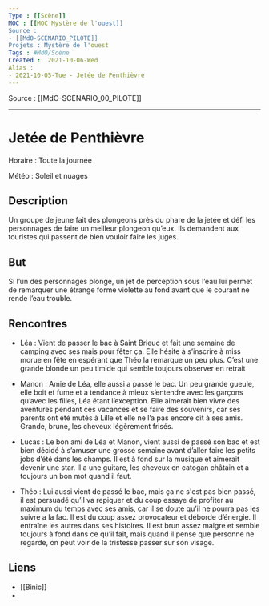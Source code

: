 ```yaml
---
Type : [[Scène]]
MOC : [[MOC Mystère de l'ouest]]
Source :
- [[MdO-SCENARIO_PILOTE]]
Projets : Mystère de l'ouest
Tags : #MdO/Scène
Created :  2021-10-06-Wed
Alias : 
- 2021-10-05-Tue - Jetée de Penthièvre
---
```

Source : [[MdO-SCENARIO_00_PILOTE]]
***

# Jetée de Penthièvre 

Horaire : Toute la journée

Météo : Soleil et nuages

## Description

Un groupe de jeune fait des plongeons près du phare de la jetée et défi les personnages de faire un meilleur plongeon qu’eux. Ils demandent aux touristes qui passent de bien vouloir faire les juges.

## But

Si l’un des personnages plonge, un jet de perception sous l’eau lui permet de remarquer une étrange forme violette au fond avant que le courant ne rende l’eau trouble.

## Rencontres

-   Léa : Vient de passer le bac à Saint Brieuc et fait une semaine de camping avec ses mais pour fêter ça. Elle hésite à s’inscrire à miss morue en fête en espérant que Théo la remarque un peu plus. C’est une grande blonde un peu timide qui semble toujours observer en retrait
    
-   Manon : Amie de Léa, elle aussi a passé le bac. Un peu grande gueule, elle boit et fume et a tendance à mieux s’entendre avec les garçons qu’avec les filles, Léa étant l’exception. Elle aimerait bien vivre des aventures pendant ces vacances et se faire des souvenirs, car ses parents ont été mutés à Lille et elle ne l’a pas encore dit à ses amis. Grande, brune, les cheveux légèrement frisés.
    
-   Lucas : Le bon ami de Léa et Manon, vient aussi de passé son bac et est bien décidé à s’amuser une grosse semaine avant d’aller faire les petits jobs d’été dans les champs. Il est à fond sur la musique et aimerait devenir une star. Il a une guitare, les cheveux en catogan châtain et a toujours un bon mot quand il faut.
    
-   Théo : Lui aussi vient de passé le bac, mais ça ne s'est pas bien passé, il est persuadé qu’il va repiquer et du coup essaye de profiter au maximum du temps avec ses amis, car il se doute qu’il ne pourra pas les suivre a la fac. Il est du coup assez provocateur et déborde d’énergie. Il entraîne les autres dans ses histoires. Il est brun assez maigre et semble toujours à fond dans ce qu’il fait, mais quand il pense que personne ne regarde, on peut voir de la tristesse passer sur son visage.

## Liens

- [[Binic]]
- 
